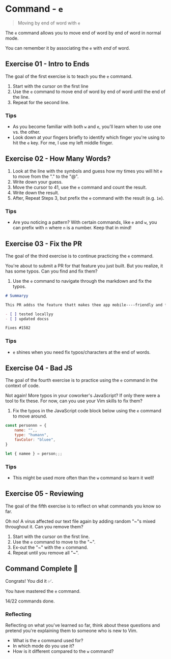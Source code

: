 # Command - `e`

> Moving by end of word with `e`

The `e` command allows you to move end of word by end of word in normal mode.

You can remember it by associating the `e` with *end* of word.

## Exercise 01  - Intro to Ends

The goal of the first exercise is to teach you the `e` command.

1. Start with the cursor on the first line
2. Use the `e` command to move end of word by end of word until the end of the line.
3. Repeat for the second line.

<!-- Text for exercise starts

Keep an eye on the cursor. See how it skips spaces?

See how it moves with punctuation, like, commas and!? Other stuff??

Text for exercise ends -->

### Tips

- As you become familiar with both `w` and `e`, you'll learn when to use one vs. the other.
- Look down at your fingers briefly to identify which finger you're using to hit the `e` key. For me, I use my left middle finger.

## Exercise 02 - How Many Words?

1. Look at the line with the symbols and guess how my times you will hit `e` to move from the "." to the "@".
2. Write down your guess.
3. Move the cursor to 41, use the `e` command and count the result.
4. Write down the result.
5. After, Repeat Steps 3, but prefix the `e` command with the result (e.g. `1e`).

<!-- Text for exercise starts

Guess:

. ! & ? js # *$% ^ & @

Result:

Text for exercise ends -->

### Tips

- Are you noticing a pattern? With certain commands, like `e` and `w`, you can prefix with `n` where `n` is a number. Keep that in mind!

## Exercise 03  - Fix the PR

The goal of the third exercise is to continue practicing the `e` command.

You're about to submit a PR for that feature you just built. But you realize, it has some typos. Can you find and fix them?

1. Use the `e` command to navigate through the markdown and fix the typos.

<!-- Text for exercise starts -->

```markdown
# Summaryy

This PR addss the feature thatt makes thee app mobile----friendly and fixess thatt weirdd IE11 bugg.

- [ ] tested locallyy
- [ ] updated docss

Fixes #1582
```

<!-- Text for exercise ends -->

### Tips

- `e` shines when you need fix typos/characters at the end of words.

## Exercise 04 - Bad JS

The goal of the fourth exercise is to practice using the `e` command in the context of code.

Not again! More typos in your coworker's JavaScript? If only there were a tool to fix these. For now, can you use your Vim skills to fix them?

1. Fix the typos in the JavaScript code block below using the `e` command to move around.

<!-- Text for exercise starts -->

```javascript
const personnn = {
    name: "",,
    type: "humann",
    favColor: "bluee",
}

let { namee } = person;;;
```

<!-- Text for exercise ends -->

### Tips

- This might be used more often than the `w` command so learn it well!

## Exercise 05 - Reviewing

The goal of the fifth exercise is to reflect on what commands you know so far.

Oh no! A virus affected our text file again by adding random "~"s mixed throughout it. Can you remove them?

1. Start with the cursor on the first line.
2. Use the `e` command to move to the "~".
3. Ex-out the "~" with the `x` command.
4. Repeat until you remove all "~".

<!-- Text for exercise starts

- `h` moves left toward~ the *house*
- `j` moves~ down (*jumping*~ off a ledge)
- `k` moves up~ (*kicking* a soccer ball upward)
- `l` moves right~ (*left*to right, like English)
- `i` lets me *insert* text~
- `a` lets me insert text *after* the cursor
- `I` lets me *Initially* insert text~
- `A` lets me~ *Append* text
- `x` lets me *ex-out* a~ character
- `r` lets me *replace*~ a character
- `o` ~inserts a line below the *original* line
- `O` inserts a~ line *Over* the current line
- `w` moves word~ by word
- `e` moves *end* of word~ by end of word

Text for exercise ends -->

## Command Complete 🎉

Congrats! You did it ✅.

You have mastered the `e` command.

14/22 commands done.

### Reflecting

Reflecting on what you've learned so far, think about these questions and pretend you're explaining them to someone who is new to Vim.

- What is the `e` command used for?
- In which mode do you use it?
- How is it different compared to the `w` command?